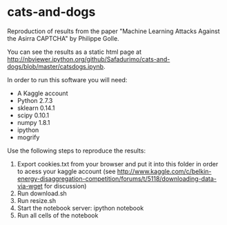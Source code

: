 cats-and-dogs
=============

Reproduction of results from the paper "Machine Learning Attacks Against the Asirra CAPTCHA" by Philippe Golle.

You can see the results as a static html page at http://nbviewer.ipython.org/github/Safadurimo/cats-and-dogs/blob/master/catsdogs.ipynb. 

In order to run this software you will need:

* A Kaggle account
* Python 2.7.3
* sklearn 0.14.1
* scipy 0.10.1
* numpy 1.8.1
* ipython
* mogrify


Use the following steps to reproduce the results:

1. Export cookies.txt from your browser and put it into this folder in order to acess your kaggle account (see http://www.kaggle.com/c/belkin-energy-disaggregation-competition/forums/t/5118/downloading-data-via-wget for discussion)
2. Run download.sh
3. Run resize.sh
4. Start the notebook server: ipython notebook
5. Run all cells of the notebook
